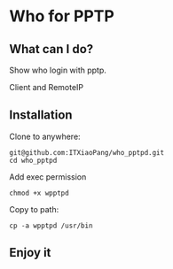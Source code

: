 # Who for PPTP

## What can I do?

Show who login with pptp.

Client and RemoteIP

## Installation

Clone to anywhere:

``` shell
git@github.com:ITXiaoPang/who_pptpd.git
cd who_pptpd
```

Add exec permission

`chmod +x wpptpd`

Copy to path:

`cp -a wpptpd /usr/bin `

## Enjoy it